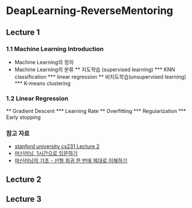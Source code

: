 # DeapLearning-ReverseMentoring

## Lecture 1

### 1.1 Machine Learning Introduction

* Machine Learning의 정의
* Machine Learning의 분류
** 지도학습 (supervised learning)
*** KNN classification
*** linear regression
** 비지도학습(unsupervised learning)
*** K-means clustering

### 1.2 Linear Regression
** Gradient Descent
*** Learning Rate
** Overfitting
*** Regularization
*** Early stopping

### 참고 자료
* [stanford university cs231 Lecture 2](http://cs231n.stanford.edu/slides/2018/cs231n_2018_lecture02.pdf)
* [머신러닝, 1시간으로 입문하기](https://www.youtube.com/watch?v=j3za7nv7RfI&t=2047s)
* [머신러닝의 기초 - 선형 회귀 한 번에 제대로 이해하기](https://www.youtube.com/watch?v=ve6gtpZV83E&t=1619s)

## Lecture 2

## Lecture 3
